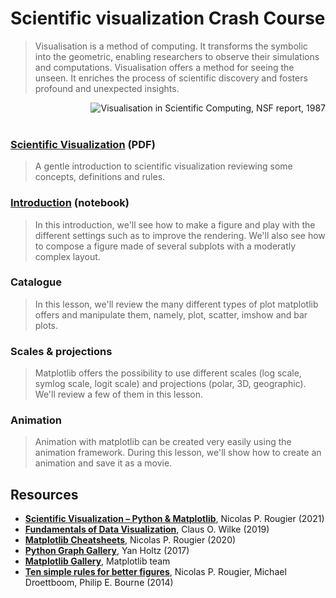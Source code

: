 # Scientific visualization Crash Course

> Visualisation is a method of computing. It transforms the symbolic into the geometric, enabling researchers to observe their simulations and computations. Visualisation offers a method for seeing the unseen. It enriches the process of scientific discovery and fosters profound and unexpected insights.

<img align="right" alt="Visualisation in Scientific Computing, NSF report, 1987"></img>

<br/><br/>

### [Scientific Visualization](slides/dataviz.pdf) (PDF)

> A gentle introduction to scientific visualization reviewing some
> concepts, definitions and rules.

### [Introduction](01-introduction.ipynb) (notebook)

> In this introduction, we'll see how to make a figure and play with the
> different settings such as to improve the rendering. We'll also see
> how to compose a figure made of several subplots with a moderatly
> complex layout.

### Catalogue

> In this lesson, we'll review the many different types of plot
> matplotlib offers and manipulate them, namely, plot, scatter, imshow
> and bar plots.

### Scales & projections

> Matplotlib offers the possibility to use different scales (log
> scale, symlog scale, logit scale) and projections (polar, 3D,
> geographic). We'll review a few of them in this lesson.

### Animation

>  Animation with matplotlib can be created very easily using the
>  animation framework. During this lesson, we'll show how to create
>  an animation and save it as a movie.


## Resources

- [**Scientific Visualization – Python & Matplotlib**](https://github.com/rougier/scientific-visualization-book), Nicolas P. Rougier (2021)
- [**Fundamentals of Data
  Visualization**](https://serialmentor.com/dataviz/), Claus
  O. Wilke (2019)
- **[Matplotlib Cheatsheets]**, Nicolas P. Rougier (2020)
- **[Python Graph Gallery]**, Yan Holtz (2017)
- **[Matplotlib Gallery]**, Matplotlib team
- **[Ten simple rules for better figures]**, 
    Nicolas P. Rougier, Michael Droettboom, Philip E. Bourne (2014)


<!-- Links -------------------------------------------------------------------->
[Matplotlib cheatsheets]: https://github.com/matplotlib/cheatsheets
[Matplotlib Gallery]: https://matplotlib.org/stable/gallery/index.html
[Data Visualization Catalogue]: https://datavizcatalogue.com/
[Python Graph Gallery]: https://python-graph-gallery.com/
[Ten simple rules for better figures]: https://journals.plos.org/ploscompbiol/article?id=10.1371/journal.pcbi.1003833


